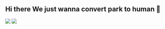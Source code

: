 ## Hi there We just wanna convert park to human 👋
<a href="www.naver.com" target="_blank"><img src="https://img.shields.io/badge/JavaScript-FFFFFF??style=social&logo=JavaScript&logoColor=FFFFFF"/></a>
<a href="https://www.python.org" target="_blank"><img src="https://img.shields.io/badge/Python-FFFFFF??style=social&logo=Python&logoColor=#2f4d6e"/></a>
